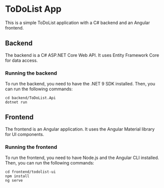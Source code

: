 # ToDoList App

This is a simple ToDoList application with a C# backend and an Angular frontend.

## Backend

The backend is a C# ASP.NET Core Web API. It uses Entity Framework Core for data access.

### Running the backend

To run the backend, you need to have the .NET 9 SDK installed. Then, you can run the following commands:

```
cd backend/ToDoList.Api
dotnet run
```

## Frontend

The frontend is an Angular application. It uses the Angular Material library for UI components.

### Running the frontend

To run the frontend, you need to have Node.js and the Angular CLI installed. Then, you can run the following commands:

```
cd frontend/todolist-ui
npm install
ng serve
```